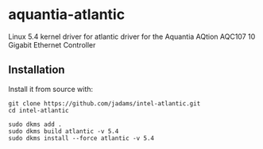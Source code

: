 # aquantia-atlantic
Linux 5.4 kernel driver for atlantic driver for the Aquantia AQtion AQC107 10 Gigabit Ethernet Controller

## Installation

Install it from source with:

```
git clone https://github.com/jadams/intel-atlantic.git
cd intel-atlantic

sudo dkms add .
sudo dkms build atlantic -v 5.4
sudo dkms install --force atlantic -v 5.4
```

